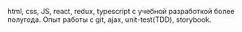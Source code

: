 html, css, JS, react, redux, typescript с учебной разработкой более полугода. 
Опыт работы с git, ajax, unit-test(TDD), storybook.
